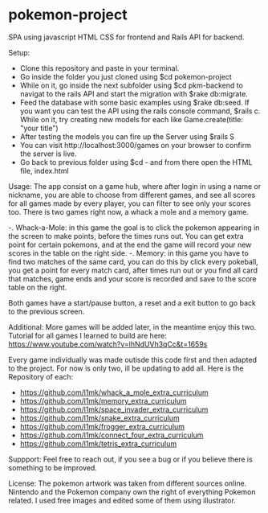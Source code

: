 # pokemon-project

SPA using javascript HTML CSS for frontend and Rails API for backend.

Setup:
- Clone this repository and paste in your terminal.
- Go inside the folder you just cloned using $cd pokemon-project
- While on it, go inside the next subfolder using $cd pkm-backend to navigat to the rails API and start the migration with
$rake db:migrate.
- Feed the database with some basic examples using $rake db:seed. If you want you can test the API using the rails console command, $rails c. While on it, try creating new models for each like Game.create(title: "your title")
- After testing the models you can fire up the Server using $rails S
- You can visit http://localhost:3000/games on your browser to confirm the server is live.
- Go back to previous folder using $cd - and from there open the HTML file, index.html

Usage: 
The app consist on a game hub, where after login in using a name or nickname, you are able to choose from different games, and see all scores for all games made by every player, you can filter to see only your scores too.
There is two games right now, a whack a mole and a memory game.

  -. Whack-a-Mole: in this game the goal is to click the pokemon appearing in the screen to make points, before the times runs out. You can get extra point for certain pokemons, and at the end the game will record your new scores in the table on the right side.
  -. Memory: in this game you have to find two matches of the same card, you can do this by click every pokeball, you get a point for every match card, after times run out or you find all card that matches, game ends and your score is recorded and save to the score table on the right.
  
  Both games have a start/pause button, a reset and a exit button to go back to the previous screen. 
  
 Additional:
 More games will be added later, in the meantime enjoy this two.
 Tutorial for all games I learned to build are here:
 https://www.youtube.com/watch?v=lhNdUVh3qCc&t=1659s
 
 Every game individually was made outisde this code first and then adapted to the project. For now is only two, ill be updating to add all.
 Here is the Repository of each:
 - https://github.com/l1mk/whack_a_mole_extra_curriculum
 - https://github.com/l1mk/memory_extra_curriculum
 - https://github.com/l1mk/space_invader_extra_curriculum
 - https://github.com/l1mk/snake_extra_curriculum
 - https://github.com/l1mk/frogger_extra_curriculum
 - https://github.com/l1mk/connect_four_extra_curriculum
-  https://github.com/l1mk/tetris_extra_curriculum

 Suppport:
 Feel free to reach out, if you see a bug or if you believe there is something to be improved.
 
 License:
 The pokemon artwork was taken from different sources online. 
 Nintendo and the Pokemon company own the right of everything Pokemon related. I used free images and edited some of them using illustrator.
 
